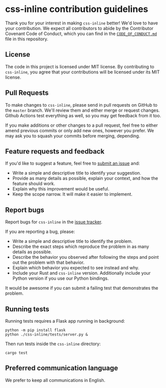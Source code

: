 # css-inline contribution guidelines

Thank you for your interest in making `css-inline` better!
We'd love to have your contribution. We expect all contributors to
abide by the Contributor Covenant Code of Conduct, which you can find in the
[`CODE_OF_CONDUCT.md`] file in this repository.

[`CODE_OF_CONDUCT.md`]: https://github.com/Stranger6667/css-inline/blob/master/CODE_OF_CONDUCT.md

## License

The code in this project is licensed under MIT license.
By contributing to `css-inline`, you agree that your contributions will be licensed under its MIT license.

## Pull Requests

To make changes to `css-inline`, please send in pull requests on GitHub to the `master`
branch. We'll review them and either merge or request changes. Github Actions test
everything as well, so you may get feedback from it too.

If you make additions or other changes to a pull request, feel free to either amend
previous commits or only add new ones, however you prefer. We may ask you to squash
your commits before merging, depending.

## Feature requests and feedback

If you'd like to suggest a feature, feel free to [submit an issue](https://github.com/Stranger6667/css-inline/issues)
and:

- Write a simple and descriptive title to identify your suggestion.
- Provide as many details as possible, explain your context, and how the feature should work.
- Explain why this improvement would be useful.
- Keep the scope narrow. It will make it easier to implement.

## Report bugs

Report bugs for `css-inline` in the [issue tracker](https://github.com/Stranger6667/css-inline/issues).

If you are reporting a bug, please:

- Write a simple and descriptive title to identify the problem.
- Describe the exact steps which reproduce the problem in as many details as possible.
- Describe the behavior you observed after following the steps and point out the problem with that behavior.
- Explain which behavior you expected to see instead and why.
- Include your Rust and `css-inline` version. Additionally include your Python version if you use our Python bindings.

It would be awesome if you can submit a failing test that demonstrates the problem.

## Running tests

Running tests requires a Flask app running in background:

```
python -m pip install flask
python ./css-inline/tests/server.py &
```

Then run tests inside the `css-inline` directory:

```
cargo test
```

## Preferred communication language

We prefer to keep all communications in English.
